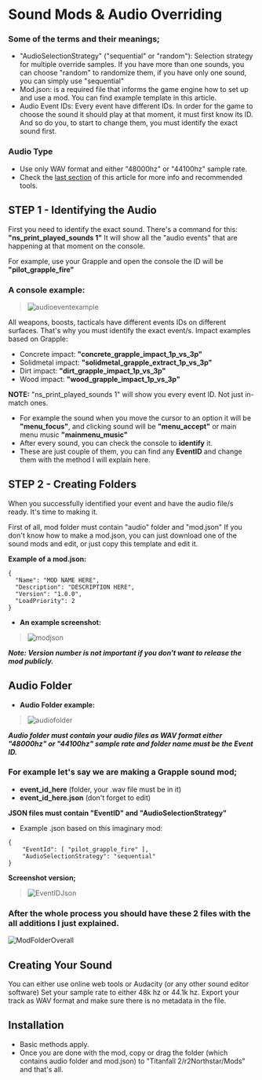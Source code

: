 # **Sound Mods & Audio Overriding**
### Some of the terms and their meanings;
* "AudioSelectionStrategy" ("sequential" or "random"): Selection strategy for multiple override samples.
If you have more than one sounds, you can choose "random" to randomize them, if you have only one sound, you can simply use "sequential"
* Mod.json: is a required file that informs the game engine how to set up and use a mod. You can find example template in this article.
* Audio Event IDs: Every event have different IDs.
In order for the game to choose the sound it should play at that moment, it must first know its ID.
And so do you, to start to change them, you must identify the exact sound first.

### Audio Type
* Use only WAV format and either "48000hz" or "44100hz" sample rate. 
* Check the [last section](https://github.com/rwynx/audio-overriding-northstar#creating-your-sound) of this article for more info and recommended tools.

## STEP 1 - Identifying the Audio

First you need to identify the exact sound. There's a command for this: **"ns_print_played_sounds 1"**
It will show all the "audio events" that are happening at that moment on the console. 

For example, use your Grapple and open the console the ID will be **"pilot_grapple_fire"**
### A console example:
> ![audioeventexample](https://raw.githubusercontent.com/rwynx/audio-overriding-northstar/main/Images/audioeventeample.png)

All weapons, boosts, tacticals have different events IDs on different surfaces. That's why you must identify the exact event/s.
Impact examples based on Grapple:
* Concrete impact: **"concrete_grapple_impact_1p_vs_3p"**
* Solidmetal impact: **"solidmetal_grapple_extract_1p_vs_3p"**
* Dirt impact: **"dirt_grapple_impact_1p_vs_3p"**
* Wood impact: **"wood_grapple_impact_1p_vs_3p"**

**NOTE:** "ns_print_played_sounds 1" will show you every event ID. Not just in-match ones.
* For example the sound when you move the cursor to an option it will be **"menu_focus"**, and clicking sound will be **"menu_accept"** or main menu music **"mainmenu_music"**
* After every sound, you can check the console to **identify** it.
* These are just couple of them, you can find any **EventID** and change them with the method I will explain here.

## STEP 2 - Creating Folders
When you successfully identified your event and have the audio file/s ready. It's time to making it.

First of all, mod folder must contain "audio" folder and "mod.json"
If you don't know how to make a mod.json, you can just download one of the sound mods and edit, or just copy this template and edit it.

**Example of a mod.json:**
```
{
  "Name": "MOD NAME HERE",
  "Description": "DESCRIPTION HERE",
  "Version": "1.0.0",
  "LoadPriority": 2
}
```

* **An example screenshot:**
>![modjson](https://raw.githubusercontent.com/rwynx/audio-overriding-northstar/main/Images/eventjsonexample.png)

***Note: Version number is not important if you don't want to release the mod publicly.***

## Audio Folder
* **Audio Folder example:**
>![audiofolder](https://raw.githubusercontent.com/rwynx/audio-overriding-northstar/main/Images/audiofolder2.png)

***Audio folder must contain your audio files as WAV format either "48000hz" or "44100hz" sample rate and folder name must be the Event ID.***

### **For example let's say we are making a Grapple sound mod;**
 
* **event_id_here** (folder, your .wav file must be in it)
* **event_id_here.json** (don't forget to edit)

**JSON files must contain "EventID" and "AudioSelectionStrategy"**
* Example .json based on this imaginary mod:
```
{
	"EventId": [ "pilot_grapple_fire" ],
	"AudioSelectionStrategy": "sequential"
}
```

**Screenshot version;**
>![EventIDJson](https://raw.githubusercontent.com/rwynx/audio-overriding-northstar/main/Images/grappleeventexample.png)


### **After the whole process you should have these 2 files with the all additions I just explained.**
![ModFolderOverall](https://raw.githubusercontent.com/rwynx/audio-overriding-northstar/main/Images/ModFolderOverall.png)

## Creating Your Sound
You can either use online web tools or Audacity (or any other sound editor software)
Set your sample rate to either 48k hz or 44.1k hz. Export your track as WAV format and make sure there is no metadata in the file. 

## Installation 
* Basic methods apply.
* Once you are done with the mod, copy or drag the folder (which contains audio folder and mod.json) to "Titanfall 2/r2Northstar/Mods" and that's all.
